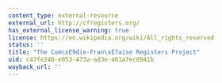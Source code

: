 ```yaml
---
content_type: external-resource
external_url: http://cfregisters.org/
has_external_license_warning: true
license: https://en.wikipedia.org/wiki/All_rights_reserved
status: ''
title: "The Com\xE9die-Fran\xE7aise Registers Project"
uid: c47fe246-e053-473a-ad3e-461a7ec0941b
wayback_url: ''
---
```

